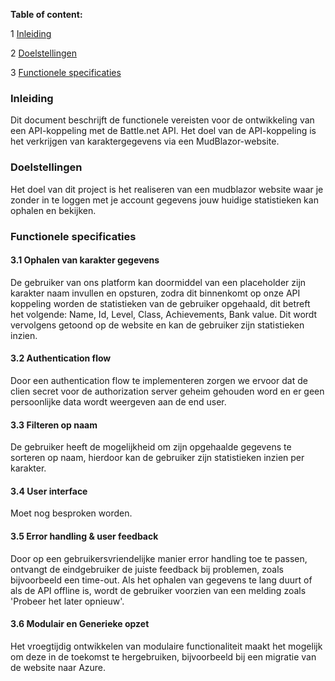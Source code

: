  **Table of content:**

 1 [Inleiding](#item-one)

 2 [Doelstellingen](#item-two)

 3 [Functionele specificaties](#item-three)

 

 <!-- headings -->

 <a id="item-one"></a>
 ### Inleiding
Dit document beschrijft de functionele vereisten voor de ontwikkeling van een API-koppeling met de Battle.net API. Het doel van de API-koppeling is het verkrijgen van karaktergegevens via een MudBlazor-website.

 
 <a id="item-two"></a>
 ### Doelstellingen
Het doel van dit project is het realiseren van een mudblazor website waar je zonder in te loggen met je account gegevens jouw huidige statistieken kan ophalen en bekijken.

 

 <a id="item-three"></a>

 ### Functionele specificaties
 #### 3.1 Ophalen van karakter gegevens
 De gebruiker van ons platform kan doormiddel van een placeholder zijn karakter naam invullen en opsturen, zodra dit binnenkomt op onze API koppeling worden de statistieken van de gebruiker opgehaald, dit betreft het volgende: Name, Id, Level, Class, Achievements, Bank value. Dit wordt vervolgens getoond op de website en kan de gebruiker zijn statistieken inzien.

 #### 3.2 Authentication flow
 Door een authentication flow te implementeren zorgen we ervoor dat de clien secret voor de authorization server geheim gehouden word en er geen persoonlijke data wordt weergeven aan de end user.

 #### 3.3 Filteren op naam
 De gebruiker heeft de mogelijkheid om zijn opgehaalde gegevens te sorteren op naam, hierdoor kan de gebruiker zijn statistieken inzien per karakter.

 #### 3.4 User interface
 Moet nog besproken worden.

#### 3.5 Error handling & user feedback
 Door op een gebruikersvriendelijke manier error handling toe te passen, ontvangt de eindgebruiker de juiste feedback bij problemen, zoals bijvoorbeeld een time-out. Als het ophalen van gegevens te lang duurt of als de API offline is, wordt de gebruiker voorzien van een melding zoals 'Probeer het later opnieuw'.

#### 3.6 Modulair en Generieke opzet
 Het vroegtijdig ontwikkelen van modulaire functionaliteit maakt het mogelijk om deze in de toekomst te hergebruiken, bijvoorbeeld bij een migratie van de website naar Azure.
